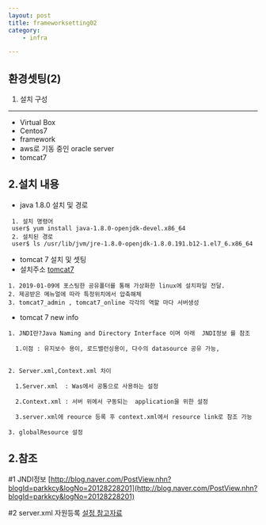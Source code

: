 ```yaml
---
layout: post
title: frameworksetting02
category:
    - infra

---
```


환경셋팅(2)
--- 
1. 설치 구성
---
- Virtual Box
- Centos7
- framework
- aws로 기동 중인 oracle server
- tomcat7

2.설치 내용 
---
- java 1.8.0 설치 및 경로

```
 1. 설치 명령어
 user$ yum install java-1.8.0-openjdk-devel.x86_64
 2. 설치된 경로
 user$ ls /usr/lib/jvm/jre-1.8.0-openjdk-1.8.0.191.b12-1.el7_6.x86_64
 ```

- tomcat 7 설치 및 셋팅
- 설치주소 [tomcat7](https://tomcat.apache.org/download-70.cgi)

```
1. 2019-01-09에 포스팅한 공유폴더를 통해 가상화한 linux에 설치파일 전달.
2. 제공받은 메뉴얼에 따라 특정위치에서 압축해체
3. tomcat7_admin , tomcat7_online 각각의 역할 마다 서버생성
```
- tomcat 7 new info

```
1. JNDI란?Java Naming and Directory Interface 이며 아래  JNDI정보 를 참조

  1.이점 : 유지보수 용이, 로드밸런싱용이, 다수의 datasource 공유 가능,
  
  
2. Server.xml,Context.xml 차이
  
  1.Server.xml	: Was에서 공통으로 사용하는 설정 
  
  2.Context.xml : 서버 위에서 구동되는  application을 위한 설정
  
  3.server.xml에 reource 등록 후 context.xml에서 resource link로 참조 가능
  
3. globalResource 설정
```

2.참조 
---

#1 JNDI정보
[http://blog.naver.com/PostView.nhn?blogId=parkkcy&logNo=20128228201](http://blog.naver.com/PostView.nhn?blogId=parkkcy&logNo=20128228201)

#2 server.xml 자원등록
[설정 참고자료](https://github.com/Wonjune/DatasourceServlet/wiki/3.-Tomcat-%EC%84%9C%EB%B2%84%EC%9D%98-DataSource-%EC%82%AC%EC%9A%A9%ED%95%98%EA%B8%B0)
